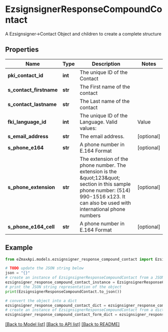# EzsignsignerResponseCompoundContact

A Ezsignsigner->Contact Object and children to create a complete structure

## Properties

Name | Type | Description | Notes
------------ | ------------- | ------------- | -------------
**pki_contact_id** | **int** | The unique ID of the Contact | 
**s_contact_firstname** | **str** | The First name of the contact | 
**s_contact_lastname** | **str** | The Last name of the contact | 
**fki_language_id** | **int** | The unique ID of the Language.  Valid values:  |Value|Description| |-|-| |1|French| |2|English| | 
**s_email_address** | **str** | The email address. | [optional] 
**s_phone_e164** | **str** | A phone number in E.164 Format | [optional] 
**s_phone_extension** | **str** | The extension of the phone number.  The extension is the \&quot;123\&quot; section in this sample phone number: (514) 990-1516 x123.  It can also be used with international phone numbers | [optional] 
**s_phone_e164_cell** | **str** | A phone number in E.164 Format | [optional] 

## Example

```python
from eZmaxApi.models.ezsignsigner_response_compound_contact import EzsignsignerResponseCompoundContact

# TODO update the JSON string below
json = "{}"
# create an instance of EzsignsignerResponseCompoundContact from a JSON string
ezsignsigner_response_compound_contact_instance = EzsignsignerResponseCompoundContact.from_json(json)
# print the JSON string representation of the object
print(EzsignsignerResponseCompoundContact.to_json())

# convert the object into a dict
ezsignsigner_response_compound_contact_dict = ezsignsigner_response_compound_contact_instance.to_dict()
# create an instance of EzsignsignerResponseCompoundContact from a dict
ezsignsigner_response_compound_contact_form_dict = ezsignsigner_response_compound_contact.from_dict(ezsignsigner_response_compound_contact_dict)
```
[[Back to Model list]](../README.md#documentation-for-models) [[Back to API list]](../README.md#documentation-for-api-endpoints) [[Back to README]](../README.md)



